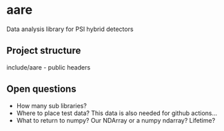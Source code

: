 # aare
Data analysis library for PSI hybrid detectors



## Project structure 

include/aare - public headers


## Open questions

- How many sub libraries? 
- Where to place test data? This data is also needed for github actions...
- What to return to numpy? Our NDArray or a numpy ndarray? Lifetime? 
